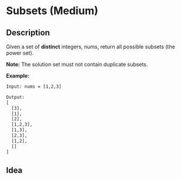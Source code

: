 # Subsets (Medium)

## Description
Given a set of **distinct** integers, nums, return all possible subsets (the power set).

**Note:** The solution set must not contain duplicate subsets.

**Example:**
```html
Input: nums = [1,2,3]

Output:
[
  [3],
  [1],
  [2],
  [1,2,3],
  [1,3],
  [2,3],
  [1,2],
  []
]
```

## Idea